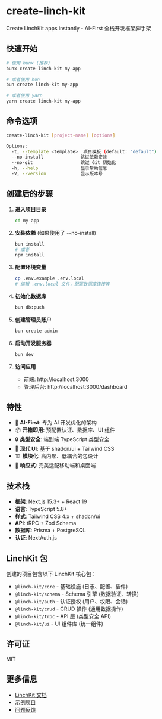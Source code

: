 # create-linch-kit

Create LinchKit apps instantly - AI-First 全栈开发框架脚手架

## 快速开始

```bash
# 使用 bunx (推荐)
bunx create-linch-kit my-app

# 或者使用 bun
bun create linch-kit my-app

# 或者使用 yarn
yarn create linch-kit my-app
```

## 命令选项

```bash
create-linch-kit [project-name] [options]

Options:
  -t, --template <template>  项目模板 (default: "default")
  --no-install              跳过依赖安装
  --no-git                  跳过 Git 初始化
  -h, --help                显示帮助信息
  -V, --version             显示版本号
```

## 创建后的步骤

1. **进入项目目录**
   ```bash
   cd my-app
   ```

2. **安装依赖** (如果使用了 --no-install)
   ```bash
   bun install
   # 或者
   npm install
   ```

3. **配置环境变量**
   ```bash
   cp .env.example .env.local
   # 编辑 .env.local 文件，配置数据库连接等
   ```

4. **初始化数据库**
   ```bash
   bun db:push
   ```

5. **创建管理员账户**
   ```bash
   bun create-admin
   ```

6. **启动开发服务器**
   ```bash
   bun dev
   ```

7. **访问应用**
   - 前端: http://localhost:3000
   - 管理后台: http://localhost:3000/dashboard

## 特性

- 🚀 **AI-First**: 专为 AI 开发优化的架构
- 📦 **开箱即用**: 预配置认证、数据库、UI 组件
- 🔒 **类型安全**: 端到端 TypeScript 类型安全
- 🎨 **现代 UI**: 基于 shadcn/ui + Tailwind CSS
- 🏗️ **模块化**: 高内聚、低耦合的包设计
- 📱 **响应式**: 完美适配移动端和桌面端

## 技术栈

- **框架**: Next.js 15.3+ + React 19
- **语言**: TypeScript 5.8+
- **样式**: Tailwind CSS 4.x + shadcn/ui
- **API**: tRPC + Zod Schema
- **数据库**: Prisma + PostgreSQL
- **认证**: NextAuth.js

## LinchKit 包

创建的项目包含以下 LinchKit 核心包：

- `@linch-kit/core` - 基础设施 (日志、配置、插件)
- `@linch-kit/schema` - Schema 引擎 (数据验证、转换)
- `@linch-kit/auth` - 认证授权 (用户、权限、会话)
- `@linch-kit/crud` - CRUD 操作 (通用数据操作)
- `@linch-kit/trpc` - API 层 (类型安全 API)
- `@linch-kit/ui` - UI 组件库 (统一组件)

## 许可证

MIT

## 更多信息

- [LinchKit 文档](https://github.com/laofahai/linch-kit)
- [示例项目](https://github.com/laofahai/linch-kit/tree/main/apps/starter)
- [问题反馈](https://github.com/laofahai/linch-kit/issues)